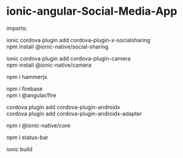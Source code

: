 # ionic-angular-Social-Media-App


<p>imports:</p>

ionic cordova plugin add cordova-plugin-x-socialsharing
<br>
npm install @ionic-native/social-sharing

ionic cordova plugin add cordova-plugin-camera
<br>
npm install @ionic-native/camera

npm i hammerjs

npm i firebase
<br>
npm i @angular/fire

cordova plugin add cordova-plugin-androidx
<br>
cordova plugin add cordova-plugin-androidx-adapter

npm i @ionic-native/core

npm i status-bar

ionic build
